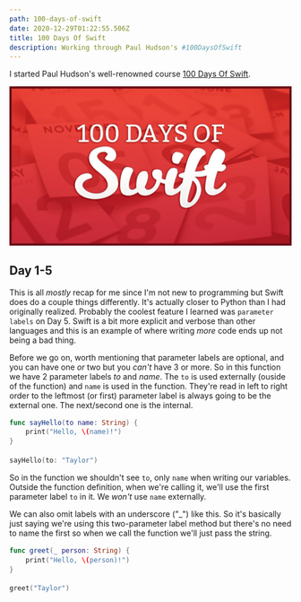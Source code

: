```yaml
---
path: 100-days-of-swift
date: 2020-12-29T01:22:55.506Z
title: 100 Days Of Swift
description: Working through Paul Hudson's #100DaysOfSwift
---
```


I started Paul Hudson's well-renowned course [100 Days Of Swift](https://www.hackingwithswift.com/100).

![Swift](./swift.jpg "Swift")

## Day 1-5

This is all _mostly_ recap for me since I'm not new to programming but Swift does do a couple things differently. It's actually closer to Python than I had originally realized. Probably the coolest feature I learned was `parameter labels` on Day 5. Swift is a bit more explicit and verbose than other languages and this is an example of where writing _more_ code ends up not being a bad thing.

Before we go on, worth mentioning that parameter labels are optional, and you can have one _or_ two but you *can't* have 3 or more. So in this function we have 2 parameter labels *to* and *name*. The `to` is used externally (ouside of the function) and `name` is used in the function. They're read in left to right order to the leftmost (or first) parameter label is always going to be the external one. The next/second one is the internal. 
```swift
func sayHello(to name: String) {
    print("Hello, \(name)!")
}

sayHello(to: "Taylor")
```
So in the function we shouldn't see `to`, only `name` when writing our variables. Outside the function definition, when we're calling it, we'll use the first parameter label `to` in it. We *won't* use `name` externally. 

We can also omit labels with an underscore ("_") like this. So it's basically just saying we're using this two-parameter label method but there's no need to name the first so when we call the function we'll just pass the string.
```swift
func greet(_ person: String) {
    print("Hello, \(person)!")
}

greet("Taylor")
```